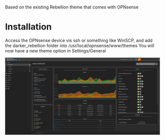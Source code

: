 Based on the existing Rebellion theme that comes with OPNsense

# Installation
Access the OPNsense device vis ssh or something like WinSCP, and add the darker_rebellion folder into /usr/local/opnsense/www/themes
You will now have a new theme option in Settings/General

![Dashboard](https://raw.githubusercontent.com/dcquence/opnsense-recolor/main/dashboard.png)
